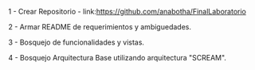 1 - Crear Repositorio 
    - link:https://github.com/anabotha/FinalLaboratorio

2 - Armar README de requerimientos y ambiguedades.

3 - Bosquejo de funcionalidades y vistas.

4 - Bosquejo Arquitectura Base utilizando arquitectura "SCREAM".
